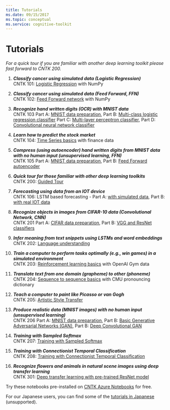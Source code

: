 ```yaml
---
title: Tutorials
ms.date: 09/15/2017
ms.topic: conceptual
ms.service: cognitive-toolkit
---
```


# Tutorials

*For a quick tour if you are familiar with another deep learning toolkit please fast forward to CNTK 200.*

1.  **_Classify cancer using simulated data (Logistic Regression)_**<br>
     CNTK 101: [Logistic Regression](https://github.com/Microsoft/CNTK/blob/release/2.2/Tutorials/CNTK_101_LogisticRegression.ipynb) with NumPy

1.  **_Classify cancer using simulated data (Feed Forward, FFN)_**<br>
     CNTK 102: [Feed Forward network](https://github.com/Microsoft/CNTK/blob/release/2.2/Tutorials/CNTK_102_FeedForward.ipynb)  with NumPy

1.  **_Recognize hand written digits (OCR) with MNIST data_**<br>
     CNTK 103 Part A: [MNIST data preparation](https://github.com/Microsoft/CNTK/blob/release/2.2/Tutorials/CNTK_103A_MNIST_DataLoader.ipynb),
     Part B: [Multi-class logistic regression classifier](https://github.com/Microsoft/CNTK/blob/release/2.2/Tutorials/CNTK_103B_MNIST_LogisticRegression.ipynb) 
     Part C: [Multi-layer perceptron classifier](https://github.com/Microsoft/CNTK/blob/release/2.2/Tutorials/CNTK_103C_MNIST_MultiLayerPerceptron.ipynb),
     Part D: [Convolutional neural network classifier](https://github.com/Microsoft/CNTK/blob/release/2.2/Tutorials/CNTK_103D_MNIST_ConvolutionalNeuralNetwork.ipynb)

1.  **_Learn how to predict the stock market_**<br>
     CNTK 104: [Time Series basics](https://github.com/Microsoft/CNTK/blob/release/2.2/Tutorials/CNTK_104_Finance_Timeseries_Basic_with_Pandas_Numpy.ipynb) with finance data

1.  **_Compress (using autoencoder) hand written digits from MNIST data with no human input (unsupervised learning, FFN)_**<br>
     CNTK 105 Part A: [MNIST data preparation](https://github.com/Microsoft/CNTK/blob/release/2.2/Tutorials/CNTK_103A_MNIST_DataLoader.ipynb),
     Part B: [Feed Forward autoencoder](https://github.com/Microsoft/CNTK/blob/release/2.2/Tutorials/CNTK_105_Basic_Autoencoder_for_Dimensionality_Reduction.ipynb)

1.  **_Quick tour for those familiar with other deep learning toolkits_**<br>
     CNTK 200: [Guided Tour](https://github.com/Microsoft/CNTK/blob/release/2.2/Tutorials/CNTK_200_GuidedTour.ipynb)

1.  **_Forecasting using data from an IOT device_**<br>
     CNTK 106: LSTM based forecasting - Part A: [with simulated data](https://github.com/Microsoft/CNTK/blob/release/2.2/Tutorials/CNTK_106A_LSTM_Timeseries_with_Simulated_Data.ipynb),
     Part B: [with real IOT data](https://github.com/Microsoft/CNTK/blob/release/2.2/Tutorials/CNTK_106B_LSTM_Timeseries_with_IOT_Data.ipynb)

1.  **_Recognize objects in images from CIFAR-10 data (Convolutional Network, CNN)_**<br>
     CNTK 201 Part A: [CIFAR data preparation](https://github.com/Microsoft/CNTK/blob/release/2.2/Tutorials/CNTK_201A_CIFAR-10_DataLoader.ipynb),
     Part B: [VGG and ResNet classifiers](https://github.com/Microsoft/CNTK/blob/release/2.2/Tutorials/CNTK_201B_CIFAR-10_ImageHandsOn.ipynb)

1.  **_Infer meaning from text snippets using LSTMs and word embeddings_**<br>
     CNTK 202: [Language understanding](https://github.com/Microsoft/CNTK/blob/release/2.2/Tutorials/CNTK_202_Language_Understanding.ipynb)

1.  **_Train a computer to perform tasks optimally (e.g., win games) in a simulated environment_**<br>
     CNTK 203: [Reinforcement learning basics](https://github.com/Microsoft/CNTK/blob/release/2.2/Tutorials/CNTK_203_Reinforcement_Learning_Basics.ipynb) with OpenAI Gym data

1.  **_Translate text from one domain (grapheme) to other (phoneme)_**<br>
     CNTK 204: [Sequence to sequence basics](https://github.com/Microsoft/CNTK/blob/release/2.2/Tutorials/CNTK_204_Sequence_To_Sequence.ipynb) with CMU pronouncing dictionary

1.  **_Teach a computer to paint like Picasso or van Gogh_**<br>
     CNTK 205: [Artistic Style Transfer](https://github.com/Microsoft/CNTK/blob/release/2.2/Tutorials/CNTK_205_Artistic_Style_Transfer.ipynb)

1.  **_Produce realistic data (MNIST images) with no human input (unsupervised learning)_**<br>
     CNTK 206 Part A: [MNIST data preparation](https://github.com/Microsoft/CNTK/blob/release/2.2/Tutorials/CNTK_103A_MNIST_DataLoader.ipynb),
     Part B: [Basic Generative Adversarial Networks (GAN)](https://github.com/Microsoft/CNTK/blob/release/2.2/Tutorials/CNTK_206A_Basic_GAN.ipynb),
     Part B: [Deep Convolutional GAN](https://github.com/Microsoft/CNTK/blob/release/2.2/Tutorials/CNTK_206B_DCGAN.ipynb)

1.  **_Training with Sampled Softmax_**<br>
     CNTK 207: [Training with Sampled Softmax](https://github.com/Microsoft/CNTK/blob/release/2.2/Tutorials/CNTK_207_Training_with_Sampled_Softmax.ipynb)

1.  **_Training with Connectionist Temporal Classification_**<br>
     CNTK 208: [Training with Connectionist Temporal Classification](https://github.com/Microsoft/CNTK/blob/release/2.2/Tutorials/CNTK_208_Speech_Connectionist_Temporal_Classification.ipynb)

1.  **_Recognize flowers and animals in natural scene images using deep transfer learning_**<br>
     CNTK 301: [Deep transfer learning with pre-trained ResNet model](https://github.com/Microsoft/CNTK/blob/release/2.2/Tutorials/CNTK_301_Image_Recognition_with_Deep_Transfer_Learning.ipynb)

Try these notebooks pre-installed on [CNTK Azure Notebooks](https://notebooks.azure.com/cntk/libraries/tutorials) for free.

For our Japanese users, you can find some of the [tutorials in Japanese](https://notebooks.azure.com/library/cntkbeta2_ja) (unsupported).
